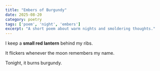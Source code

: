 ```yaml
---
title: "Embers of Burgundy"
date: 2025-08-20
category: poetry
tags: ['poem', 'night', 'embers']
excerpt: "A short poem about warm nights and smoldering thoughts."
---
```


I keep a **small red lantern** behind my ribs.

It flickers whenever the moon remembers my name.

Tonight, it burns burgundy.